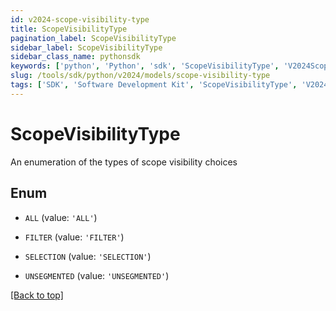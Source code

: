 ```yaml
---
id: v2024-scope-visibility-type
title: ScopeVisibilityType
pagination_label: ScopeVisibilityType
sidebar_label: ScopeVisibilityType
sidebar_class_name: pythonsdk
keywords: ['python', 'Python', 'sdk', 'ScopeVisibilityType', 'V2024ScopeVisibilityType'] 
slug: /tools/sdk/python/v2024/models/scope-visibility-type
tags: ['SDK', 'Software Development Kit', 'ScopeVisibilityType', 'V2024ScopeVisibilityType']
---
```


# ScopeVisibilityType

An enumeration of the types of scope visibility choices

## Enum

* `ALL` (value: `'ALL'`)

* `FILTER` (value: `'FILTER'`)

* `SELECTION` (value: `'SELECTION'`)

* `UNSEGMENTED` (value: `'UNSEGMENTED'`)

[[Back to top]](#) 

